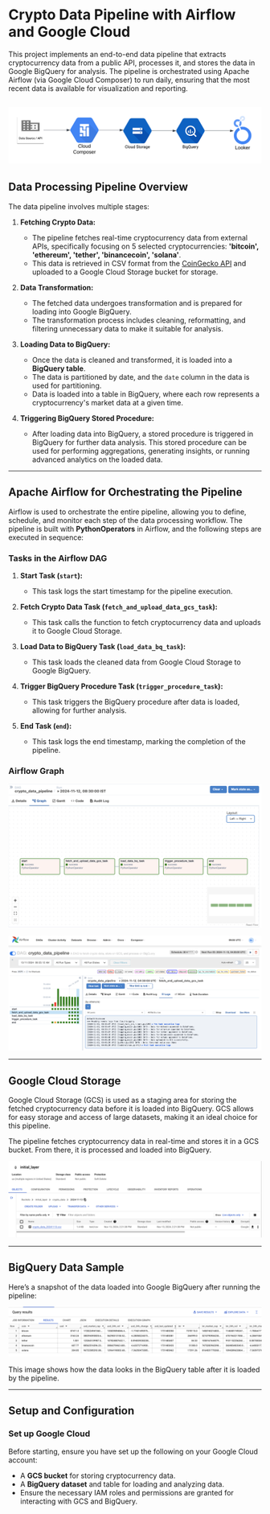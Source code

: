 # Crypto Data Pipeline with Airflow and Google Cloud

This project implements an end-to-end data pipeline that extracts cryptocurrency data from a public API, processes it, and stores the data in Google BigQuery for analysis. The pipeline is orchestrated using Apache Airflow (via Google Cloud Composer) to run daily, ensuring that the most recent data is available for visualization and reporting.

![Data Pipeline Diagram](/images/crypto.png)
---

## Data Processing Pipeline Overview

The data pipeline involves multiple stages:

1. **Fetching Crypto Data:**
   - The pipeline fetches real-time cryptocurrency data from external APIs, specifically focusing on 5 selected cryptocurrencies: **'bitcoin', 'ethereum', 'tether', 'binancecoin', 'solana'**.
   - This data is retrieved in CSV format from the [CoinGecko API](https://api.coingecko.com/api/v3/simple/price) and uploaded to a Google Cloud Storage bucket for storage.

2. **Data Transformation:**
   - The fetched data undergoes transformation and is prepared for loading into Google BigQuery.
   - The transformation process includes cleaning, reformatting, and filtering unnecessary data to make it suitable for analysis.

3. **Loading Data to BigQuery:**
   - Once the data is cleaned and transformed, it is loaded into a **BigQuery table**.
   - The data is partitioned by date, and the `date` column in the data is used for partitioning.
   - Data is loaded into a table in BigQuery, where each row represents a cryptocurrency's market data at a given time.

4. **Triggering BigQuery Stored Procedure:**
   - After loading data into BigQuery, a stored procedure is triggered in BigQuery for further data analysis. This stored procedure can be used for performing aggregations, generating insights, or running advanced analytics on the loaded data.

---

## Apache Airflow for Orchestrating the Pipeline

Airflow is used to orchestrate the entire pipeline, allowing you to define, schedule, and monitor each step of the data processing workflow. The pipeline is built with **PythonOperators** in Airflow, and the following steps are executed in sequence:

### Tasks in the Airflow DAG

1. **Start Task (`start`):**
   - This task logs the start timestamp for the pipeline execution.

2. **Fetch Crypto Data Task (`fetch_and_upload_data_gcs_task`):**
   - This task calls the function to fetch cryptocurrency data and uploads it to Google Cloud Storage.

3. **Load Data to BigQuery Task (`load_data_bq_task`):**
   - This task loads the cleaned data from Google Cloud Storage to Google BigQuery.

4. **Trigger BigQuery Procedure Task (`trigger_procedure_task`):**
   - This task triggers the BigQuery procedure after data is loaded, allowing for further analysis.

5. **End Task (`end`):**
   - This task logs the end timestamp, marking the completion of the pipeline.

### Airflow Graph

![Airflow Graph](/images/airflow-graph.png)

![Airflow Task Log](/images/airflow-log.png)

---

## Google Cloud Storage

Google Cloud Storage (GCS) is used as a staging area for storing the fetched cryptocurrency data before it is loaded into BigQuery. GCS allows for easy storage and access of large datasets, making it an ideal choice for this pipeline.

The pipeline fetches cryptocurrency data in real-time and stores it in a GCS bucket. From there, it is processed and loaded into BigQuery.

![Google Cloud Storage](/images/gcs.png)

---

## BigQuery Data Sample

Here’s a snapshot of the data loaded into Google BigQuery after running the pipeline:

![BigQuery Data Sample](/images/bigquery-data-sample.png)

This image shows how the data looks in the BigQuery table after it is loaded by the pipeline.

---

## Setup and Configuration

### Set up Google Cloud

Before starting, ensure you have set up the following on your Google Cloud account:

- A **GCS bucket** for storing cryptocurrency data.
- A **BigQuery dataset** and table for loading and analyzing data.
- Ensure the necessary IAM roles and permissions are granted for interacting with GCS and BigQuery.
